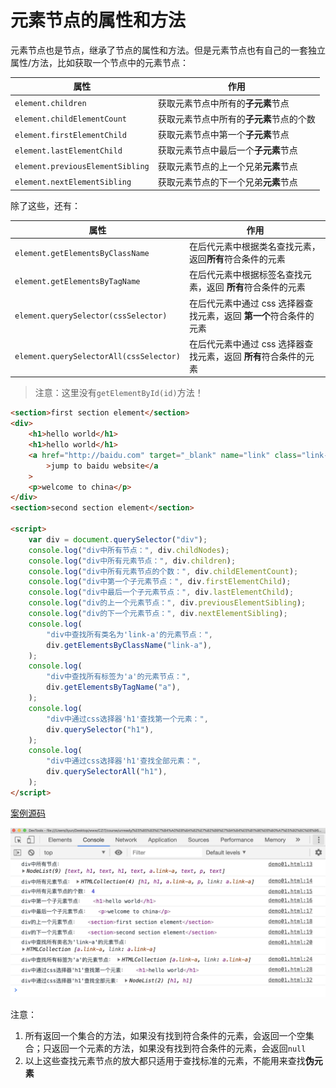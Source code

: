 # 元素节点的属性和方法

元素节点也是节点，继承了节点的属性和方法。但是元素节点也有自己的一套独立属性/方法，比如获取一个节点中的元素节点：

| 属性                             | 作用                                     |
| -------------------------------- | ---------------------------------------- |
| `element.children`               | 获取元素节点中所有的**子元素**节点       |
| `element.childElementCount`      | 获取元素节点中所有的**子元素**节点的个数 |
| `element.firstElementChild`      | 获取元素节点中第一个**子元素**节点       |
| `element.lastElementChild`       | 获取元素节点中最后一个**子元素**节点     |
| `element.previousElementSibling` | 获取元素节点的上一个兄弟**元素**节点     |
| `element.nextElementSibling`     | 获取元素节点的下一个兄弟**元素**节点     |

除了这些，还有：

| 属性                                    | 作用                                                               |
| --------------------------------------- | ------------------------------------------------------------------ |
| `element.getElementsByClassName`        | 在后代元素中根据类名查找元素，返回**所有**符合条件的元素           |
| `element.getElementsByTagName`          | 在后代元素中根据标签名查找元素，返回 **所有**符合条件的元素        |
| `element.querySelector(cssSelector)`    | 在后代元素中通过 css 选择器查找元素，返回 **第一个**符合条件的元素 |
| `element.querySelectorAll(cssSelector)` | 在后代元素中通过 css 选择器查找元素，返回 **所有**符合条件的元素   |

> 注意：这里没有`getElementById(id)`方法！

```html
<section>first section element</section>
<div>
    <h1>hello world</h1>
    <h1>hello world</h1>
    <a href="http://baidu.com" target="_blank" name="link" class="link-a"
        >jump to baidu website</a
    >
    <p>welcome to china</p>
</div>
<section>second section element</section>

<script>
    var div = document.querySelector("div");
    console.log("div中所有节点：", div.childNodes);
    console.log("div中所有元素节点：", div.children);
    console.log("div中所有元素节点的个数：", div.childElementCount);
    console.log("div中第一个子元素节点：", div.firstElementChild);
    console.log("div中最后一个子元素节点：", div.lastElementChild);
    console.log("div的上一个元素节点：", div.previousElementSibling);
    console.log("div的下一个元素节点：", div.nextElementSibling);
    console.log(
        "div中查找所有类名为'link-a'的元素节点：",
        div.getElementsByClassName("link-a"),
    );
    console.log(
        "div中查找所有标签为'a'的元素节点：",
        div.getElementsByTagName("a"),
    );
    console.log(
        "div中通过css选择器'h1'查找第一个元素：",
        div.querySelector("h1"),
    );
    console.log(
        "div中通过css选择器'h1'查找全部元素：",
        div.querySelectorAll("h1"),
    );
</script>
```

[案例源码](./demo/dem01.html)

![](./images/01.png)

注意：

1. 所有返回一个集合的方法，如果没有找到符合条件的元素，会返回一个空集合；只返回一个元素的方法，如果没有找到符合条件的元素，会返回`null`
2. 以上这些查找元素节点的放大都只适用于查找标准的元素，不能用来查找**伪元素**
